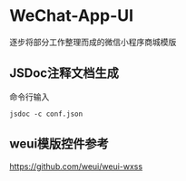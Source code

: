 # WeChat-App-UI
逐步将部分工作整理而成的微信小程序商城模版

## JSDoc注释文档生成
命令行输入

```shell
jsdoc -c conf.json
```
## weui模版控件参考
https://github.com/weui/weui-wxss
